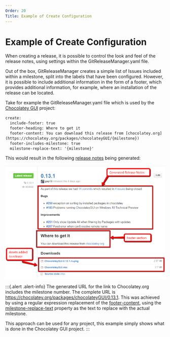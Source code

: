 ```yaml
---
Order: 20
Title: Example of Create Configuration
---
```


# Example of Create Configuration

When creating a release, it is possible to control the look and feel of the release notes, using settings within the GitReleaseManager.yaml file.

Out of the box, GitReleaseManager creates a simple list of Issues included within a milestone, split into the labels that have been configured.  However, it is possible to include additional information in the form of a footer, which provides additional information, for example, where an installation of the release can be located.

Take for example the GitReleaseManager.yaml file which is used by the [Chocolatey GUI](https://github.com/chocolatey/ChocolateyGUI) project:

```
create:
  include-footer: true
  footer-heading: Where to get it
  footer-content: You can download this release from [chocolatey.org](https://chocolatey.org/packages/chocolateyGUI/{milestone})
  footer-includes-milestone: true
  milestone-replace-text: '{milestone}'
```

This would result in the following [release notes](https://github.com/chocolatey/ChocolateyGUI/releases/tag/0.13.1) being generated:

![Example Release Notes](../images/example-release-notes.png)

:::{.alert .alert-info}
The generated URL for the link to Chocolatey.org includes the milestone number.  The complete URL is https://chocolatey.org/packages/chocolateyGUI/0.13.1.  This was achieved by using a regular expression replacement of the [footer-content](default-configuration), using the [milestone-replace-text](default-configuration) property as the text to replace with the actual milestone.

This approach can be used for any project, this example simply shows what is done in the Chocolatey GUI project.
:::